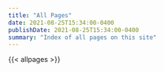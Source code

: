 ```yaml
---
title: "All Pages"
date: 2021-08-25T15:34:00-0400
publishDate: 2021-08-25T15:34:00-0400
summary: "Index of all pages on this site"
---
```


{{< allpages >}}
